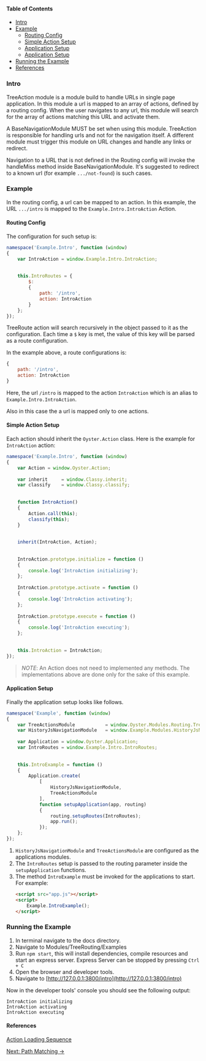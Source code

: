 #### Table of Contents

  * [Intro](#intro)
  * [Example](#example)
    * [Routing Config](#routing-config)
    * [Simple Action Setup](#simple-action-setup)
    * [Application Setup](#application-setup)
    * [Application Setup](#application-setup)
  * [Running the Example](#running-the-example)
  * [References](#references)
  

### Intro

TreeAction module is a module build to handle URLs in single page application. 
In this module a url is mapped to an array of actions, defined by a routing config.
When the user navigates to any url, this module will search for the array of actions 
matching this URL and activate them. 

A BaseNavigationModule MUST be set when using this module. TreeAction is responsible 
for handling urls and not for the navigation itself. A different module must trigger
this module on URL changes and handle any links or redirect.

Navigation to a URL that is not defined in the Routing config will invoke the handleMiss 
method inside BaseNavigationModule. It's suggested to redirect to a known url (for example 
`.../not-found`) is such cases.


### Example

In the routing config, a url can be mapped to an action. In this example, the URL `.../intro` 
is mapped to the `Example.Intro.IntroAction` Action.


#### Routing Config

The configuration for such setup is:

```js
namespace('Example.Intro', function (window)
{
	var IntroAction = window.Example.Intro.IntroAction;
	
	
	this.IntroRoutes = {
		$:
		{
			path: '/intro',
			action: IntroAction
		}
	};
});
```

TreeRoute action will search recursively in the object passed to it as the configuration. Each 
time a `$` key is met, the value of this key will be parsed as a route configuration.

In the example above, a route configurations is:

```js
{
	path: '/intro',
	action: IntroAction
}
```

Here, the url `/intro` is mapped to the action `IntroAction` which is an alias to `Example.Intro.IntroAction`.

Also in this case the a url is mapped only to one actions. 


#### Simple Action Setup 

Each action should inherit the `Oyster.Action` class. Here is the example for `IntroAction` action:

```js
namespace('Example.Intro', function (window)
{
	var Action = window.Oyster.Action;
	
	var inherit		= window.Classy.inherit;
	var classify	= window.Classy.classify;
	
	
	function IntroAction()
	{
		Action.call(this);
		classify(this);
	}
	
	
	inherit(IntroAction, Action);
	
	
	IntroAction.prototype.initialize = function ()
	{
		console.log('IntroAction initializing');
	};
	
	IntroAction.prototype.activate = function ()
	{
		console.log('IntroAction activating');
	};
	
	IntroAction.prototype.execute = function ()
	{
		console.log('IntroAction executing');
	};
	
	
	this.IntroAction = IntroAction;
});
```

> *NOTE*: An Action does not need to implemented any methods. 
> The implementations above are done only for the sake of this example. 


#### Application Setup

Finally the application setup looks like follows.

```js
namespace('Example', function (window)
{
	var TreeActionsModule			= window.Oyster.Modules.Routing.TreeActionsModule;
	var HistoryJsNavigationModule	= window.Example.Modules.HistoryJsNavigationModule;
	
	var Application = window.Oyster.Application;
	var IntroRoutes = window.Example.Intro.IntroRoutes;
	
	
	this.IntroExample = function ()
	{
		Application.create(
			[
				HistoryJsNavigationModule,
				TreeActionsModule
			], 
			function setupApplication(app, routing)
			{
				routing.setupRoutes(IntroRoutes);
				app.run();
			});
	};
});
```

1. `HistoryJsNavigationModule` and `TreeActionsModule` are configured as the applications modules.
2. The `IntroRoutes` setup is passed to the routing parameter inside the `setupApplication` functions.
3. The method `IntroExample` must be invoked for the applications to start. For example:
	```html
	<script src="app.js"></script>
	<script>
		Example.IntroExample();
	</script>	
	```


### Running the Example

1. In terminal navigate to the docs directory.
2. Navigate to Modules/TreeRouting/Examples
3. Run `npm start`, this will install dependencies, compile resources and start an express server.
  Express Server can be stopped by pressing `Ctrl + C`
4. Open the browser and developer tools.
5. Navigate to [http://127.0.0.1:3800/intro](http://127.0.0.1:3800/intro)

Now in the developer tools' console you should see the following output:

```
IntroAction initializing
IntroAction activating
IntroAction executing
```


#### References

[Action Loading Sequence](ActionLoadSequence.md)


[Next: Path Matching ->](PathMatching.md)